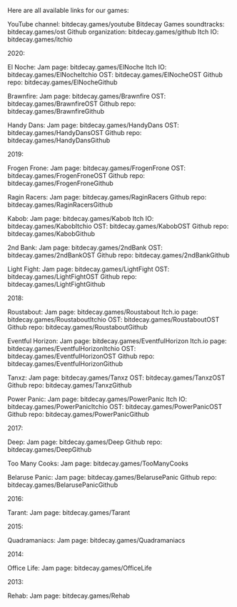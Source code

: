 Here are all available links for our games:

YouTube channel: bitdecay.games/youtube
Bitdecay Games soundtracks: bitdecay.games/ost
Github organization: bitdecay.games/github
Itch IO: bitdecay.games/itchio

2020:

El Noche:
Jam page: bitdecay.games/ElNoche
Itch IO: bitdecay.games/ElNocheItchio
OST: bitdecay.games/ElNocheOST
Github repo: bitdecay.games/ElNocheGithub

Brawnfire:
Jam page: bitdecay.games/Brawnfire
OST: bitdecay.games/BrawnfireOST
Github repo: bitdecay.games/BrawnfireGithub

Handy Dans:
Jam page: bitdecay.games/HandyDans
OST: bitdecay.games/HandyDansOST
Github repo: bitdecay.games/HandyDansGithub

2019:

Frogen Frone:
Jam page: bitdecay.games/FrogenFrone
OST: bitdecay.games/FrogenFroneOST
Github repo: bitdecay.games/FrogenFroneGithub

Ragin Racers:
Jam page: bitdecay.games/RaginRacers
Github repo: bitdecay.games/RaginRacersGithub

Kabob:
Jam page: bitdecay.games/Kabob
Itch IO: bitdecay.games/KabobItchio
OST: bitdecay.games/KabobOST
Github repo: bitdecay.games/KabobGithub

2nd Bank:
Jam page: bitdecay.games/2ndBank
OST: bitdecay.games/2ndBankOST
Github repo: bitdecay.games/2ndBankGithub

Light Fight:
Jam page: bitdecay.games/LightFight
OST: bitdecay.games/LightFightOST
Github repo: bitdecay.games/LightFightGithub

2018:

Roustabout:
Jam page: bitdecay.games/Roustabout
Itch.io page: bitdecay.games/RoustaboutItchio
OST: bitdecay.games/RoustaboutOST
Github repo: bitdecay.games/RoustaboutGithub

Eventful Horizon:
Jam page: bitdecay.games/EventfulHorizon
Itch.io page: bitdecay.games/EventfulHorizonItchio
OST: bitdecay.games/EventfulHorizonOST
Github repo: bitdecay.games/EventfulHorizonGithub

Tanxz:
Jam page: bitdecay.games/Tanxz
OST: bitdecay.games/TanxzOST
Github repo: bitdecay.games/TanxzGithub

Power Panic:
Jam page: bitdecay.games/PowerPanic
Itch IO: bitdecay.games/PowerPanicItchio
OST: bitdecay.games/PowerPanicOST
Github repo: bitdecay.games/PowerPanicGithub

2017:

Deep:
Jam page: bitdecay.games/Deep
Github repo: bitdecay.games/DeepGithub

Too Many Cooks:
Jam page: bitdecay.games/TooManyCooks

Belaruse Panic:
Jam page: bitdecay.games/BelarusePanic
Github repo: bitdecay.games/BelarusePanicGithub

2016:

Tarant:
Jam page: bitdecay.games/Tarant

2015:

Quadramaniacs:
Jam page: bitdecay.games/Quadramaniacs

2014:

Office Life:
Jam page: bitdecay.games/OfficeLife

2013:

Rehab:
Jam page: bitdecay.games/Rehab
